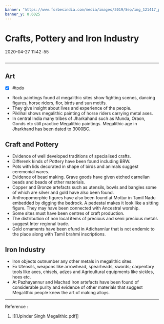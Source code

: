 ```yaml
---
banner: "https://www.forbesindia.com/media/images/2019/Sep/img_121417_photo-muniyara-from-marayoor-in-kerala-india-1422459143.jpg"
banner_y: 0.6025
---
```


# Crafts, Pottery and Iron Industry

2020-04-27 11:42 :55

```toc
```

---

## Art

- [x] #todo
- Rock paintings found at megalithic sites show fighting scenes, dancing figures, horse riders, flor, birds and sun motifs.
- They give insight about lives and experience of the people.
- Piklihal shows megalithic painting of horse riders carrying metal axes.
- In central India many tribes of Jharkahand such as Munda, Oraon, Gonds etc still practice Megalithic paintings. Megalithic age in Jharkhand has been dated to 3000BC.

## Craft and Pottery

- Evidence of well developed traditions of specialised crafts.
- Differenk kinds of Pottery have been found including BRW.
- Pots with lids decorated in shape of birds and animals suggest ceremonial wares.
- Evidence of bead making. Grave goods have given etched carnelian beads and beads of other materials.
- Copper and Bronze artefacts such as utensils, bowls and bangles some of which are silver and gold have also been found.
- Anthropomorphic figures have also been found at Mottur in Tamil Nadu embedded by digging the bedrock. A pedestal makes it look like a sitting figure. They may have been connected with Ancestral worship.
- Some sites must have been centres of craft production.
- The distribution of non local items of precious and semi precious metals suggest Inter regional trade.
- Gold ornaments have been ofund in Adichannlur that is not endemic to the place along with Tamil brahmi inscriptions.

## Iron Industry

- Iron objects outnumber any other metals in megalithic sites.
- Ex Utensils, weapons like arrowhead, spearheads, swords; carpentary tools like axes, chisels, adzes and Agricultural equipments like sickles, hoes etc.
- At Pazhayannur and Machad Iron artefacts have been found of considerable purity and evidence of other materials that suggest Megalithic people knew the art of making alloys.

---

Reference :

1. ![[Upinder Singh Megalithic.pdf]]

